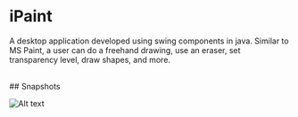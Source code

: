 # iPaint

A desktop application developed using swing components in java.
Similar to MS Paint, a user can do a freehand drawing, use an eraser, set transparency level, draw shapes, and more.

<br>
## Snapshots
<br>

![Alt text](src/main/resources/Sample.jpg?raw=true "Title")
